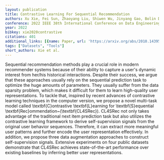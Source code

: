 ```yaml
---
layout: publication
title: Contrastive Learning For Sequential Recommendation
authors: Xu Xie, Fei Sun, Zhaoyang Liu, Shiwen Wu, Jinyang Gao, Bolin Ding, Bin Cui
conference: 2022 IEEE 38th International Conference on Data Engineering (ICDE)
year: 2022
bibkey: xie2020contrastive
citations: 401
additional_links: [{name: Paper, url: 'https://arxiv.org/abs/2010.14395'}]
tags: ["Datasets", "Tools"]
short_authors: Xie et al.
---
```

Sequential recommendation methods play a crucial role in modern recommender
systems because of their ability to capture a user's dynamic interest from
her/his historical interactions. Despite their success, we argue that these
approaches usually rely on the sequential prediction task to optimize the huge
amounts of parameters. They usually suffer from the data sparsity problem,
which makes it difficult for them to learn high-quality user representations.
To tackle that, inspired by recent advances of contrastive learning techniques
in the computer version, we propose a novel multi-task model called
\textbf\{C\}ontrastive \textbf\{L\}earning for \textbf\{S\}equential
\textbf\{Rec\}ommendation~(\textbf\{CL4SRec\}). CL4SRec not only takes advantage of
the traditional next item prediction task but also utilizes the contrastive
learning framework to derive self-supervision signals from the original user
behavior sequences. Therefore, it can extract more meaningful user patterns and
further encode the user representation effectively. In addition, we propose
three data augmentation approaches to construct self-supervision signals.
Extensive experiments on four public datasets demonstrate that CL4SRec achieves
state-of-the-art performance over existing baselines by inferring better user
representations.